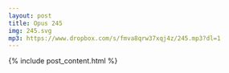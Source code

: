 ```yaml
---
layout: post
title: Opus 245
img: 245.svg
mp3: https://www.dropbox.com/s/fmva8qrw37xqj4z/245.mp3?dl=1
---
```


{% include post_content.html %}
